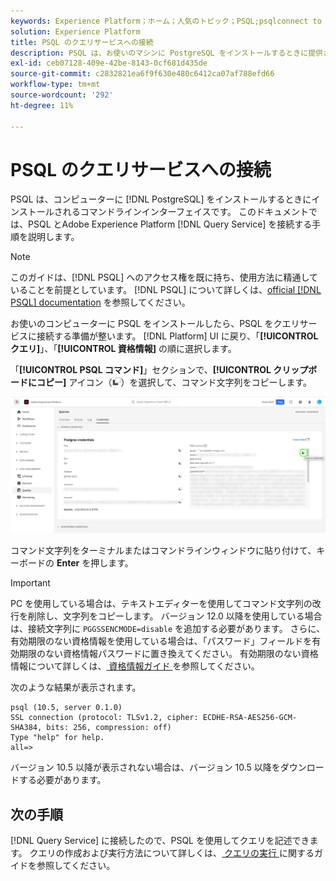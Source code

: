 ```yaml
---
keywords: Experience Platform；ホーム；人気のトピック；PSQL;psqlconnect to query service;Query service;query service;
solution: Experience Platform
title: PSQL のクエリサービスへの接続
description: PSQL は、お使いのマシンに PostgreSQL をインストールするときに提供されるコマンドラインインターフェイスです。 次の手順に従ってインストールできます。
exl-id: ceb07128-409e-42be-8143-0cf681d435de
source-git-commit: c2832821ea6f9f630e480c6412ca07af788efd66
workflow-type: tm+mt
source-wordcount: '292'
ht-degree: 11%

---
```


# PSQL のクエリサービスへの接続

PSQL は、コンピューターに [!DNL PostgreSQL] をインストールするときにインストールされるコマンドラインインターフェイスです。 このドキュメントでは、PSQL とAdobe Experience Platform [!DNL Query Service] を接続する手順を説明します。

>[!NOTE]
>
> このガイドは、[!DNL PSQL] へのアクセス権を既に持ち、使用方法に精通していることを前提としています。 [!DNL PSQL] について詳しくは、[official [!DNL PSQL] documentation](https://www.postgresql.org/docs/current/app-psql.html) を参照してください。

お使いのコンピューターに PSQL をインストールしたら、PSQL をクエリサービスに接続する準備が整います。 [!DNL Platform] UI に戻り、「**[!UICONTROL クエリ]**」、「**[!UICONTROL 資格情報]** の順に選択します。

「**[!UICONTROL PSQL コマンド]**」セクションで、**[!UICONTROL クリップボードにコピー]** アイコン（![ コピーアイコン ](/help/images/icons/copy.png)）を選択して、コマンド文字列をコピーします。

![ 「コピー」アイコンがハイライト表示されたクエリダッシュボードの「資格情報」タブ ](../images/clients/psql/connect-bi.png)

コマンド文字列をターミナルまたはコマンドラインウィンドウに貼り付けて、キーボードの **Enter** を押します。

>[!IMPORTANT]
>
>PC を使用している場合は、テキストエディターを使用してコマンド文字列の改行を削除し、文字列をコピーします。 バージョン 12.0 以降を使用している場合は、接続文字列に `PGGSSENCMODE=disable` を追加する必要があります。 さらに、有効期限のない資格情報を使用している場合は、「パスワード」フィールドを有効期限のない資格情報パスワードに置き換えてください。 有効期限のない資格情報について詳しくは、[ 資格情報ガイド ](../ui/credentials.md) を参照してください。

次のような結果が表示されます。

```shell
psql (10.5, server 0.1.0)
SSL connection (protocol: TLSv1.2, cipher: ECDHE-RSA-AES256-GCM-SHA384, bits: 256, compression: off)
Type "help" for help.
all=>
```

バージョン 10.5 以降が表示されない場合は、バージョン 10.5 以降をダウンロードする必要があります。

## 次の手順

[!DNL Query Service] に接続したので、PSQL を使用してクエリを記述できます。 クエリの作成および実行方法について詳しくは、[ クエリの実行 ](../best-practices/writing-queries.md) に関するガイドを参照してください。
